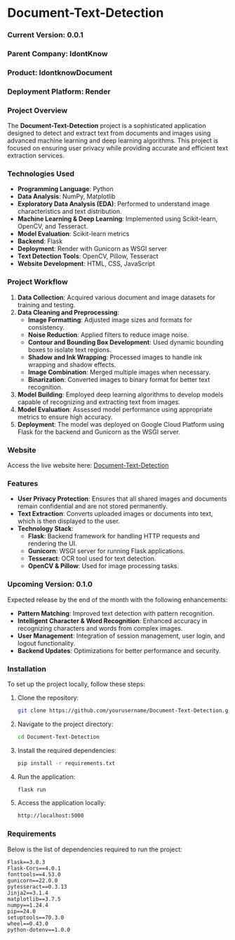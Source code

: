 # Document-Text-Detection

### Current Version: 0.0.1

### Parent Company: IdontKnow

### Product: IdontknowDocument

### Deployment Platform: Render 

### Project Overview

The **Document-Text-Detection** project is a sophisticated application designed to detect and extract text from documents and images using advanced machine learning and deep learning algorithms. This project is focused on ensuring user privacy while providing accurate and efficient text extraction services.

### Technologies Used

- **Programming Language**: Python
- **Data Analysis**: NumPy, Matplotlib
- **Exploratory Data Analysis (EDA)**: Performed to understand image characteristics and text distribution.
- **Machine Learning & Deep Learning**: Implemented using Scikit-learn, OpenCV, and Tesseract.
- **Model Evaluation**: Scikit-learn metrics
- **Backend**: Flask
- **Deployment**: Render with Gunicorn as WSGI server
- **Text Detection Tools**: OpenCV, Pillow, Tesseract
- **Website Development**: HTML, CSS, JavaScript

### Project Workflow

1. **Data Collection**: Acquired various document and image datasets for training and testing.
2. **Data Cleaning and Preprocessing**:
   - **Image Formatting**: Adjusted image sizes and formats for consistency.
   - **Noise Reduction**: Applied filters to reduce image noise.
   - **Contour and Bounding Box Development**: Used dynamic bounding boxes to isolate text regions.
   - **Shadow and Ink Wrapping**: Processed images to handle ink wrapping and shadow effects.
   - **Image Combination**: Merged multiple images when necessary.
   - **Binarization**: Converted images to binary format for better text recognition.
3. **Model Building**: Employed deep learning algorithms to develop models capable of recognizing and extracting text from images.
4. **Model Evaluation**: Assessed model performance using appropriate metrics to ensure high accuracy.
5. **Deployment**: The model was deployed on Google Cloud Platform using Flask for the backend and Gunicorn as the WSGI server.

### Website

Access the live website here: [Document-Text-Detection](https://textify-7mkd.onrender.com)

### Features

- **User Privacy Protection**: Ensures that all shared images and documents remain confidential and are not stored permanently.
- **Text Extraction**: Converts uploaded images or documents into text, which is then displayed to the user.
- **Technology Stack**:
  - **Flask**: Backend framework for handling HTTP requests and rendering the UI.
  - **Gunicorn**: WSGI server for running Flask applications.
  - **Tesseract**: OCR tool used for text detection.
  - **OpenCV & Pillow**: Used for image processing tasks.

### Upcoming Version: 0.1.0

Expected release by the end of the month with the following enhancements:

- **Pattern Matching**: Improved text detection with pattern recognition.
- **Intelligent Character & Word Recognition**: Enhanced accuracy in recognizing characters and words from complex images.
- **User Management**: Integration of session management, user login, and logout functionality.
- **Backend Updates**: Optimizations for better performance and security.

### Installation

To set up the project locally, follow these steps:

1. Clone the repository:
    ```bash
    git clone https://github.com/yourusername/Document-Text-Detection.git
    ```
2. Navigate to the project directory:
    ```bash
    cd Document-Text-Detection
    ```
3. Install the required dependencies:
    ```bash
    pip install -r requirements.txt
    ```
4. Run the application:
    ```bash
    flask run
    ```
5. Access the application locally:
    ```bash
    http://localhost:5000
    ```

### Requirements

Below is the list of dependencies required to run the project:

```plaintext
Flask==3.0.3
Flask-Cors==4.0.1
fonttools==4.53.0
gunicorn==22.0.0
pytesseract==0.3.13
Jinja2==3.1.4
matplotlib==3.7.5
numpy==1.24.4
pip==24.0
setuptools==70.3.0
wheel==0.43.0
python-dotenv==1.0.0

